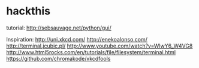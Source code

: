 hackthis
========

tutorial: http://sebsauvage.net/python/gui/

Inspiration: 
http://uni.xkcd.com/
http://enekoalonso.com/
http://terminal.jcubic.pl/
http://www.youtube.com/watch?v=WlwY6_W4VG8
http://www.html5rocks.com/en/tutorials/file/filesystem/terminal.html
https://github.com/chromakode/xkcdfools